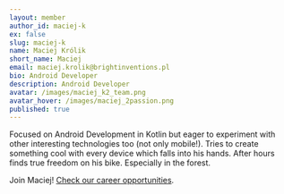 ```yaml
---
layout: member
author_id: maciej-k
ex: false
slug: maciej-k
name: Maciej Królik
short_name: Maciej
email: maciej.krolik@brightinventions.pl
bio: Android Developer
description: Android Developer
avatar: /images/maciej_k2_team.png
avatar_hover: /images/maciej_2passion.png
published: true
---
```

Focused on Android Development in Kotlin but eager to experiment with other interesting technologies too (not only mobile!). Tries to create something cool with every device which falls into his hands. After hours finds true freedom on his bike. Especially in the forest.

Join Maciej! [Check our career opportunities](/career).